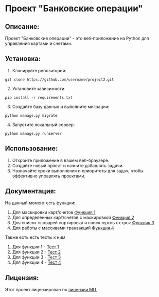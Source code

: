 # Проект "Банковские операции"

## Описание:

Проект "Банковские операции" - это веб-приложение на Python для управления картами и счетами.

## Установка:

1. Клонируйте репозиторий:
```
git clone https://github.com/username/project2.git
```
2. Установите зависимости:
```
pip install -r requirements.txt
```
3. Создайте базу данных и выполните миграции:
```
python manage.py migrate
```

4. Запустите локальный сервер:
```
python manage.py runserver
```
## Использование:

1. Откройте приложение в вашем веб-браузере.
2. Создайте новый проект и начните добавлять задачи.
3. Назначайте сроки выполнения и приоритеты для задач, чтобы эффективно управлять проектами.

## Документация:

На данный момент есть функции:

1. Для маскировки карт/счетов [Функция 1](src/masks.py)
2. Для определенных карт/счетов с маскировкой [Функция 2](src/widget.py)
3. Для список словарей сортировка и поиск нужных строк [Функция 3](src/processing.py) 
4. Для работы с массивами транзакций [Функция 4](src/generators.py) 

Также есть есть тесты к ним:
1. Для функции 1 - [Тест 1](tests/test_masks.py)
2. Для функции 2 - [Тест 2](tests/test_widget.py)
3. Для функции 3 - [Тест 3](tests/test_processing.py)
4. Для функции 4 - [Тест 4](tests/test_generators.py)


## Лицензия:

Этот проект лицензирован по [лицензии MIT](LICENSE)